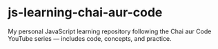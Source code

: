 # **js-learning-chai-aur-code**
My personal JavaScript learning repository following the Chai aur Code YouTube series — includes code, concepts, and practice.